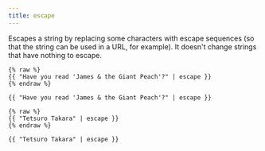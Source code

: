 ```yaml
---
title: escape
---
```


Escapes a string by replacing some characters with escape sequences (so that the string can be used in a URL, for example). It doesn't change strings that have nothing to escape.

```liquid
{% raw %}
{{ "Have you read 'James & the Giant Peach'?" | escape }}
{% endraw %}
```

```text
{{ "Have you read 'James & the Giant Peach'?" | escape }}
```

```liquid
{% raw %}
{{ "Tetsuro Takara" | escape }}
{% endraw %}
```

```text
{{ "Tetsuro Takara" | escape }}
```
